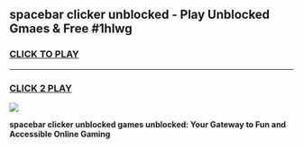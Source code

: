 
## spacebar clicker unblocked - Play Unblocked Gmaes & Free #1hlwg
<h3>
<a href="https://news.freeplayer.one?title=spacebar_clicker_unblocked&ref=03M">CLICK TO PLAY</a></h3>
<hr>

<h3>
<a href="https://news.freeplayer.one?title=spacebar_clicker_unblocked&ref=03M">CLICK 2 PLAY</a>
  
</h3>

<a href="https://news.freeplayer.one?title=spacebar_clicker_unblocked&ref=03M"><img src="https://clearcache.store/games.png"></a>


**spacebar clicker unblocked games unblocked: Your Gateway to Fun and Accessible Online Gaming**
